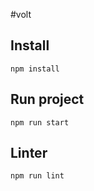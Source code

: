 #volt

## Install
```
npm install
```

## Run project
```
npm run start
```

## Linter
```
npm run lint
```
